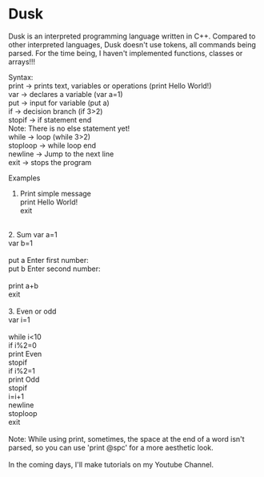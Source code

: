 # Dusk

Dusk is an interpreted programming language written in C++. Compared to other interpreted languages, Dusk doesn't use tokens, all commands being parsed.
For the time being, I haven't implemented functions, classes or arrays!!!

Syntax: </br>
print -> prints text, variables or operations (print Hello World!) </br>
var -> declares a variable (var a=1) </br>
put -> input for variable (put a) </br>
if -> decision branch (if 3>2) </br>
stopif -> if statement end </br>
Note: There is no else statement yet! </br>
while -> loop (while 3>2) </br>
stoploop -> while loop end </br>
newline -> Jump to the next line </br>
exit -> stops the program </br>

Examples </br>
1. Print simple message</br>
print Hello World!</br>
exit</br>
</br>   
2. Sum
var a=1</br>
var b=1</br>
</br>
put a Enter first number:</br>
put b Enter second number:</br>
</br>
print a+b</br>
exit</br>
</br>
3. Even or odd</br>
var i=1</br>
</br>
while i<10</br>
if i%2=0</br>
print Even</br>
stopif</br>
if i%2=1</br>
print Odd</br>
stopif</br>
i=i+1</br>
newline</br>
stoploop</br>
exit</br>
</br>
Note: While using print, sometimes, the space at the end of a word isn't parsed, so you can use 'print @spc' for a more aesthetic look. </br>
</br>
In the coming days, I'll make tutorials on my Youtube Channel.</br>
